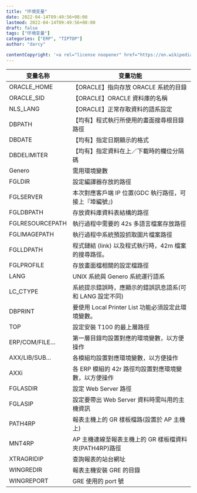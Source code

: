 ```yaml
---
title: "环境变量"
date: 2022-04-14T09:49:56+08:00
lastmod: 2022-04-14T09:49:56+08:00
draft: false
tags: ["环境变量"]
categories: ["ERP", "TIPTOP"]
author: "darcy"

contentCopyright: '<a rel="license noopener" href="https://en.wikipedia.org/wiki/Wikipedia:Text_of_Creative_Commons_Attribution-ShareAlike_3.0_Unported_License" target="_blank">Creative Commons Attribution-ShareAlike License</a>'
---
```


| 变量名称        | 变量功能                                                 |
| --------------- | -------------------------------------------------------- |
| ORACLE_HOME     | 【ORACLE】指向存放 ORACLE 系統的目錄                     |
| ORACLE_SID      | 【ORACLE】ORACLE 資料庫的名稱                            |
| NLS_LANG        | 【ORACLE】正常存取資料的語系設定                         |
| DBPATH          | 【均有】程式執行所使用的畫面搜尋根目錄路徑               |
| DBDATE          | 【均有】指定日期顯示的格式                               |
| DBDELIMITER     | 【均有】指定資料在上／下載時的欄位分隔碼                 |
| Genero          | 需用環境變數                                             |
| FGLDIR          | 設定編譯器存放的路徑                                     |
| FGLSERVER       | 本次對應客戶端 IP 位置(GDC 執行路徑，可接上『埠編號』)   |
| FGLDBPATH       | 存放資料庫資料表結構的路徑                               |
| FGLRESOURCEPATH | 執行過程中需要的 42s 多語言檔案存放路徑                  |
| FGLIMAGEPATH    | 執行過程中系統預設抓取圖片檔案路徑                       |
| FGLLDPATH       | 程式鏈結 (link) 以及程式執行時，42m 檔案的搜尋路徑。     |
| FGLPROFILE      | 存放畫面檔相關的設定檔路徑                               |
| LANG            | UNIX 系統與 Genero 系統運行語系                          |
| LC_CTYPE        | 系統提示錯誤時，應顯示的錯誤訊息語系(可和 LANG 設定不同) |
| DBPRINT         | 要使用 Local Printer List 功能必須設定此環境變數。       |
| TOP             | 設定安裝 T100 的最上層路徑                               |
| ERP/COM/FILE…   | 第一層目錄均設置對應的環境變數，以方便操作               |
| AXX/LIB/SUB…    | 各模組均設置對應環境變數，以方便操作                     |
| AXXi            | 各 ERP 模組的 42r 路徑均設置對應環境變數，以方便操作     |
| FGLASDIR        | 設定 Web Server 路徑                                     |
| FGLASIP         | 設定要帶出 Web Server 資料時需叫用的主機資訊             |
| PATH4RP         | 報表主機上的 GR 樣板檔路(設置於 AP 主機上)               |
| MNT4RP          | AP 主機連線至報表主機上的 GR 樣板檔資料夾(PATH4RP)路徑   |
| XTRAGRIDIP      | 查詢報表的站台網址                                       |
| WINGREDIR       | 報表主機安裝 GRE 的目錄                                  |
| WINGREPORT      | GRE 使用的 port 號                                       |
